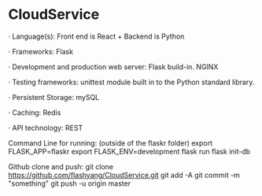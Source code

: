 # CloudService

· Language(s): Front end is React + Backend is Python 
		     
· Frameworks: Flask

· Development and production web server:  Flask build-in. NGINX

· Testing frameworks: unittest module built in to the Python standard library. 

· Persistent Storage: mySQL

· Caching: Redis

· API technology: REST




Command Line for running:
(outside of the flaskr folder)
export FLASK_APP=flaskr
export FLASK_ENV=development
flask run
flask init-db

Github clone and push:
git clone https://github.com/flashyang/CloudService.git
git add -A
git commit -m "something"
git push -u origin master
